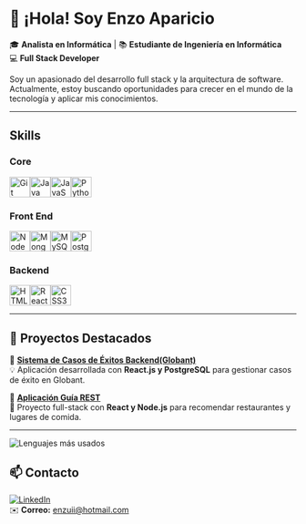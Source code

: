 # 👋 ¡Hola! Soy Enzo Aparicio  
🎓 **Analista en Informática** | 📚 **Estudiante de Ingeniería en Informática**  
💻 **Full Stack Developer**  

Soy un apasionado del desarrollo full stack y la arquitectura de software. Actualmente, estoy buscando oportunidades para crecer en el mundo de la tecnología y aplicar mis conocimientos.  

---

## Skills

### Core

<p align="left">
<a href="https://git-scm.com/" target="_blank" rel="noreferrer"><img src="https://raw.githubusercontent.com/danielcranney/readme-generator/main/public/icons/skills/git-colored.svg" width="36" height="36" alt="Git" /></a><a href="https://www.oracle.com/java/" target="_blank" rel="noreferrer"><img src="https://raw.githubusercontent.com/danielcranney/readme-generator/main/public/icons/skills/java-colored.svg" width="36" height="36" alt="Java" /></a><a href="https://developer.mozilla.org/en-US/docs/Web/JavaScript" target="_blank" rel="noreferrer"><img src="https://raw.githubusercontent.com/danielcranney/readme-generator/main/public/icons/skills/javascript-colored.svg" width="36" height="36" alt="JavaScript" /></a><a href="https://www.python.org/" target="_blank" rel="noreferrer"><img src="https://raw.githubusercontent.com/danielcranney/readme-generator/main/public/icons/skills/python-colored.svg" width="36" height="36" alt="Python" /></a>
</p>

### Front End

<p align="left">
</a><a href="https://nodejs.org/en/" target="_blank" rel="noreferrer"><img src="https://raw.githubusercontent.com/danielcranney/readme-generator/main/public/icons/skills/nodejs-colored.svg" width="36" height="36" alt="NodeJS" /></a><a href="https://www.mongodb.com/" target="_blank" rel="noreferrer"><img src="https://raw.githubusercontent.com/danielcranney/readme-generator/main/public/icons/skills/mongodb-colored.svg" width="36" height="36" alt="MongoDB" /></a><a href="https://www.mysql.com/" target="_blank" rel="noreferrer"><img src="https://raw.githubusercontent.com/danielcranney/readme-generator/main/public/icons/skills/mysql-colored.svg" width="36" height="36" alt="MySQL" /></a><a href="https://www.postgresql.org/" target="_blank" rel="noreferrer"><img src="https://raw.githubusercontent.com/danielcranney/readme-generator/main/public/icons/skills/postgresql-colored.svg" width="36" height="36" alt="PostgreSQL" /></a>
</p>

### Backend

<p align="left">
</a><a href="https://developer.mozilla.org/en-US/docs/Glossary/HTML5" target="_blank" rel="noreferrer"><img src="https://raw.githubusercontent.com/danielcranney/readme-generator/main/public/icons/skills/html5-colored.svg" width="36" height="36" alt="HTML5" /></a><a href="https://reactjs.org/" target="_blank" rel="noreferrer"><img src="https://raw.githubusercontent.com/danielcranney/readme-generator/main/public/icons/skills/react-colored.svg" width="36" height="36" alt="React" /></a><a href="https://www.w3.org/TR/CSS/#css" target="_blank" rel="noreferrer"><img src="https://raw.githubusercontent.com/danielcranney/readme-generator/main/public/icons/skills/css3-colored.svg" width="36" height="36" alt="CSS3" /></a>
</p>

---

## 📌 Proyectos Destacados  
🔹 **[Sistema de Casos de Éxitos Backend(Globant)](https://github.com/EnzoAparicio/NOMBRE_DEL_REPO)**  
💡 Aplicación desarrollada con **React.js y PostgreSQL** para gestionar casos de éxito en Globant.  

🔹 **[Aplicación Guía REST](https://github.com/EnzoAparicio/NOMBRE_DEL_REPO)**  
📱 Proyecto full-stack con **React y Node.js** para recomendar restaurantes y lugares de comida.  

---

![Lenguajes más usados](https://github-readme-stats.vercel.app/api/top-langs/?username=EnzoAparicio&layout=compact&theme=dark)

## 📫 Contacto  
[![LinkedIn](https://img.shields.io/badge/LinkedIn-Enzo%20Aparicio-blue?logo=linkedin)](https://www.linkedin.com/in/enzo-aparicio-604435270/)  
✉️ **Correo:** enzuii@hotmail.com  
